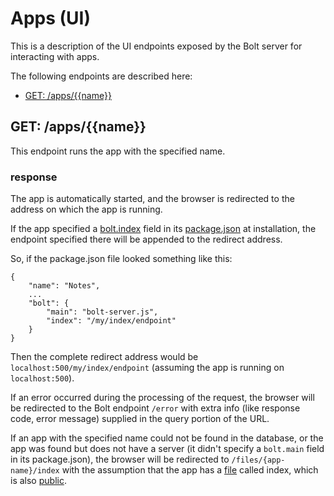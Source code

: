 # Apps \(UI\)

This is a description of the UI endpoints exposed by the Bolt server for interacting with apps.

The following endpoints are described here:

* [GET: /apps/{{name}}](#get-appsname)

## GET: /apps/{{name}}

This endpoint runs the app with the specified name.

### response

The app is automatically started, and the browser is redirected to the address on which the app is running.

If the app specified a [bolt.index](/package-index.md) field in its [package.json](/packagejson.md) at installation, the endpoint specified there will be appended to the redirect address.

So, if the package.json file looked something like this:

```
{
    "name": "Notes",
    ...
    "bolt": {
        "main": "bolt-server.js",
        "index": "/my/index/endpoint"
    }
}
```

Then the complete redirect address would be `localhost:500/my/index/endpoint` \(assuming the app is running on `localhost:500`\).

If an error occurred during the processing of the request, the browser will be redirected to the Bolt endpoint `/error` with extra info \(like response code, error message\) supplied in the query portion of the URL.

If an app with the specified name could not be found in the database, or the app was found but does not have a server \(it didn't specify a `bolt.main` field in its package.json\), the browser will be redirected to `/files/{app-name}/index` with the assumption that the app has a [file](/files.md) called index, which is also [public](/public.md).

